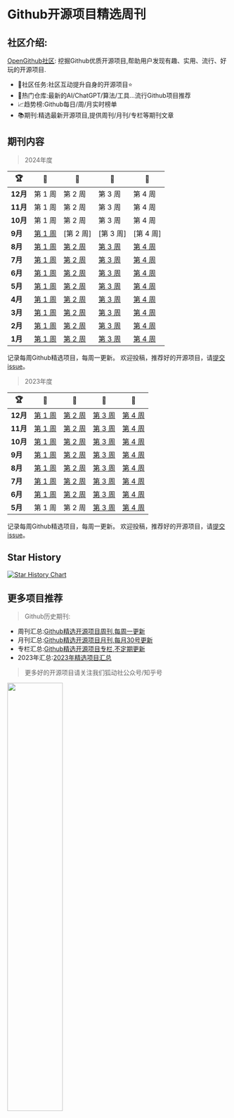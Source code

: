 # Github开源项目精选周刊

## 社区介绍:

[OpenGithub社区](http://open.itc.cn/): 挖掘Github优质开源项目,帮助用户发现有趣、实用、流行、好玩的开源项目.

- 🤝社区任务:社区互动提升自身的开源项目⭐
- 🌋热门仓库:最新的AI/ChatGPT/算法/工具...流行Github项目推荐
- 📈趋势榜:Github每日/周/月实时榜单
- 📚期刊:精选最新开源项目,提供周刊/月刊/专栏等期刊文章



## 期刊内容

> 2024年度

| 🏆      | 🥇                     | 🥈                     | 🥉                     | 🏅                     |
|---------|------------------------|------------------------|------------------------|------------------------|
| **12月** | 第 1 周                  | 第 2 周                  | 第 3 周                  | 第 4 周                  |
| **11月** | 第 1 周                  | 第 2 周                  | 第 3 周                  | 第 4 周                  |
| **10月** | 第 1 周                  | 第 2 周                  | 第 3 周                  | 第 4 周                  |
| **9月**  | [第 1 周](https://github.com/OpenGithubs/github-weekly-rank/blob/main/2024/09/20240909.md) | [第 2 周]                | [第 3 周]                | [第 4 周]                |
| **8月**  | [第 1 周](2024/8月第一周.md) | [第 2 周](2024/8月第二周.md) | [第 3 周](2024/8月第三周.md) | [第 4 周](https://github.com/OpenGithubs/github-weekly-rank/blob/main/2024/08/20240830.md)                |
| **7月**  | [第 1 周](2024/7月第一周.md) | [第 2 周](2024/7月第三周.md) | [第 3 周](2024/7月第三周.md) | [第 4 周](2024/7月第四周.md) |
| **6月**  | [第 1 周](2024/6月第一周.md) | [第 2 周](2024/6月第二周.md) | [第 3 周](2024/6月第三周.md) | [第 4 周](2024/6月第四周.md) |
| **5月**  | [第 1 周](2024/5月第一周.md) | [第 2 周](2024/5月第二周.md) | [第 3 周](2024/5月第三周.md) | [第 4 周](2024/5月第四周.md) |
| **4月**  | [第 1 周](2024/4月第一周.md) | [第 2 周](2024/4月第二周.md) | [第 3 周](2024/4月第三周.md) | [第 4 周](2024/4月第四周.md) |
| **3月**  | [第 1 周](2024/3月第一周.md) | [第 2 周](2024/3月第二周.md) | [第 3 周](2024/3月第三周.md) | [第 4 周](2024/3月第四周.md) |
| **2月**  | [第 1 周](2024/2月第一周.md) | [第 2 周](2024/2月第三周.md) | [第 3 周](2024/2月第三周.md) | [第 4 周](2024/2月第四周.md) |
| **1月**  | [第 1 周](2024/1月第一周.md) | [第 2 周](2024/1月第二周.md) | [第 3 周](2024/1月第三周.md) | [第 4 周](2024/1月第四周.md) |

记录每周Github精选项目，每周一更新。
欢迎投稿，推荐好的开源项目，请[提交 issue](https://github.com/OpenGithubs/weekly/issues)。

> 2023年度

| 🏆      | 🥇                           | 🥈                           | 🥉                            | 🏅                           |
|---------|------------------------------|------------------------------|-------------------------------|------------------------------|
| **12月** | [第 1 周](2023/12月第一周.md) | [第 2 周](2023/12月第二周.md) | [第 3 周](2023/12月第三周.md)  | [第 4 周](2023/12月第四周.md) |
| **11月** | [第 1 周](2023/11月第一周.md) | [第 2 周](2023/11月第二周.md) | [第 3 周 ](2023/11月第三周.md) | [第 4 周](2023/11月第四周.md) |
| **10月** | [第 1 周](2023/10月第一周.md) | [第 2 周](2023/10月第二周.md) | [第 3 周](2023/10月第三周.md)  | [第 4 周](2023/10月第四周.md) |
| **9月**  | [第 1 周](2023/9月第一周.md)  | [第 2 周](2023/9月第二周.md)  | [第 3 周](2023/9月第三周.md)   | [第 4 周](2023/9月第四周.md)  |
| **8月**  | [第 1 周](2023/8月第一周.md)  | [第 2 周](2023/8月第二周.md)  | [第 3 周](2023/8月第三周.md)   | [第 4 周](2023/8月第四周.md)  |
| **7月**  | [第 1 周](2023/7月第一周.md)  | [第 2 周](2023/7月第二周.md)  | [第 3 周](2023/7月第三周.md)   | [第 4 周](2023/7月第四周.md)  |
| **6月**  | [第 1 周](2023/6月第一周.md)  | [第 2 周](2023/6月第二周.md)  | [第 3 周](2023/6月第三周.md)   | [第 4 周](2023/6月第四周.md)  |
| **5月**  | 第 1 周                        | 第 2 周                        | [第 3 周](2023/5月第三周.md)   | [第 4 周](2023/5月第四周.md)  |

记录每周Github精选项目，每周一更新。
欢迎投稿，推荐好的开源项目，请[提交 issue](https://github.com/OpenGithubs/weekly/issues)。

## Star History

[![Star History Chart](https://api.star-history.com/svg?repos=OpenGithubs/weekly&type=Date)](https://star-history.com/#OpenGithubs/weekly&Date)

## 更多项目推荐

> Github历史期刊:

- 周刊汇总:[Github精选开源项目周刊,每周一更新](https://github.com/OpenGithubs/weekly)
- 月刊汇总:[Github精选开源项目月刊,每月30号更新](https://github.com/OpenGithubs/monthly)
- 专栏汇总:[Github精选开源项目专栏,不定期更新](https://github.com/OpenGithubs/selectedColumn)
- 2023年汇总:[2023年精选项目汇总](https://github.com/OpenGithubs/Summary2023)

> 更多好的开源项目请关注我们狐动社公众号/知乎号

<image src="http://photocdn.tv.sohu.com/img/q_mini/20230525/pic_org_ed11340c-cba7-4072-942a-69a9ec0bc251.png" style="width:50%">



